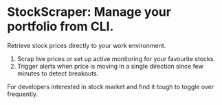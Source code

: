 # StockScraper: Manage your portfolio from CLI.
 Retrieve stock prices directly to your work environment.
 1. Scrap live prices or set up active monitoring for your favourite stocks.
 2. Trigger alerts when price is moving in a single direction since few minutes to detect breakouts.
 
 
 For developers interested in stock market and find it tough to toggle over frequently.
